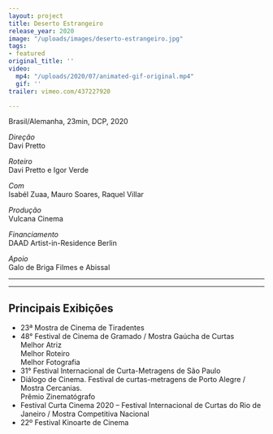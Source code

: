 ```yaml
---
layout: project
title: Deserto Estrangeiro
release_year: 2020
image: "/uploads/images/deserto-estrangeiro.jpg"
tags:
- featured
original_title: ''
video:
  mp4: "/uploads/2020/07/animated-gif-original.mp4"
  gif: ''
trailer: vimeo.com/437227920

---
```

Brasil/Alemanha, 23min, DCP, 2020

_Direção_  
Davi Pretto

_Roteiro_  
Davi Pretto e Igor Verde

_Com_  
Isabél Zuaa, Mauro Soares, Raquel Villar

_Produção_  
Vulcana Cinema

_Financiamento_  
DAAD Artist-in-Residence Berlin

_Apoio_  
Galo de Briga Filmes e Abissal

***

***

## Principais Exibições

* 23ª Mostra de Cinema de Tiradentes
* 48° Festival de Cinema de Gramado / Mostra Gaúcha de Curtas  
  Melhor Atriz  
  Melhor Roteiro  
  Melhor Fotografia
* 31° Festival Internacional de Curta-Metragens de São Paulo
* Diálogo de Cinema. Festival de curtas-metragens de Porto Alegre / Mostra Cercanias.  
  Prêmio Zinematógrafo
* Festival Curta Cinema 2020 – Festival Internacional de Curtas do Rio de Janeiro / Mostra Competitiva Nacional
* 22º Festival Kinoarte de Cinema
